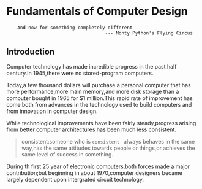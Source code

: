# Fundamentals of Computer Design
```
	And now for something completely different
									--- Monty Python's Flying Circus
```

## Introduction
Computer technology has made incredible progress in the past half century.In 1945,there were no stored-program computers.

Today,a few thousand dollars will purchase a personal computer that has more performance,more main memory,and more disk  storage than a computer bought in 1965 for $1 million.This rapid rate of improvement has come both from advances in the technology used to build computers and from innovation in computer design.

While technological improvements have been fairly steady,progress arising from better computer architectures has been much less consistent.

> consistent:someone who is `consistent ` always behaves in the same way,has the same attitudes towards people or things,or achieves the same level of success in something.

During th first 25 year of electronic computers,both forces made a major contribution;but beginning in about 1970,computer designers became largely dependent upon intergrated circuit technology.


